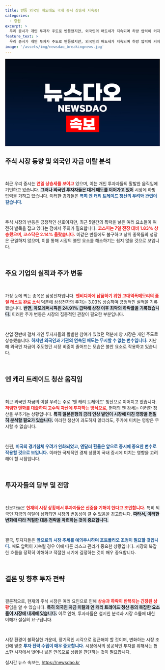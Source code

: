 ```yaml
---
title: 반등 외국인 매도에도 국내 증시 상승세 지속중!
categories:
  - 증권
excerpt: >
  우리 증시가 개인 투자자 주도로 반등했지만, 외국인의 매도세가 지속되며 하방 압력이 커지고 있습니다. 특히 엔 캐리 트레이드 청산 우려가 증시 불안 요인으로 떠오르고 있습니다. 궁금하다면 클릭하세요!
feature_text: >
  우리 증시가 개인 투자자 주도로 반등했지만, 외국인의 매도세가 지속되며 하방 압력이 커지고 있습니다. 특히 엔 캐리 트레이드 청산 우려가 증시 불안 요인으로 떠오르고 있습니다. 궁금하다면 클릭하세요!
image: '/assets/img/newsdao_breakingnews.jpg'
---
```


<p><img src="/assets/img/newsdao_breakingnews.jpg" alt="ontimetimes 속보" /></p>

<h2 data-ke-size="size26">주식 시장 동향 및 외국인 자금 이탈 분석</h2>

<p data-ke-size="size16">&nbsp;</p>

<p>최근 우리 증시는 <b><span style="color: #ee2323;">연일 상승세를 보이고</span></b> 있으며, 이는 개인 투자자들의 활발한 움직임에 기인하고 있습니다. <b><span style="background-color: #21538527;">그러나 외국인 투자자들은 대거 매도를 이어가고 있어</span></b> 시장에 하방 압력을 가하고 있습니다. 이러한 경과들은 <b><span style="color: #1a5490;">특히 엔 캐리 트레이드 청산의 우려와 관련이 깊습니다.</span></b></p>

<p data-ke-size="size16">&nbsp;</p>

<p>주식 시장의 반등은 긍정적인 신호이지만, 최근 5일간의 폭락을 낳은 여러 요소들이 여전히 발목을 잡고 있다는 점에서 주의가 필요합니다. <b><span style="color: #ee2323;">코스피는 7일 전장 대비 1.83% 상승했으며, 코스닥은 2.14% 올랐습니다.</span></b> 이같은 반등에도 불구하고 상위 종목들의 성장은 균일하지 않으며, 이를 통해 시장의 불안 요소를 해소하기는 쉽지 않을 것으로 보입니다.</p>

<p data-ke-size="size16">&nbsp;</p>

<h2 data-ke-size="size26">주요 기업의 실적과 주가 변동</h2>

<p data-ke-size="size16">&nbsp;</p>

<p>가장 눈에 띄는 종목은 삼성전자입니다. <b><span style="color: #ee2323;">엔비디아에 납품하기 위한 고대역폭메모리의 품질 테스트 완료 소식</span></b> 덕분에 삼성전자의 주가는 3.03% 상승하며 긍정적인 실적을 기록했습니다. <b><span style="background-color: #21538527;">반면, 아모레퍼시픽은 24.91% 급락해 상장 이후 최악의 하락률을 기록했습니다.</span></b> 이러한 주가 변동은 시장의 집중적인 관찰이 필요한 부분입니다.</p>

<p data-ke-size="size16">&nbsp;</p>

<p>산업 전반에 걸쳐 개인 투자자들의 활발한 참여가 있었던 덕분에 양 시장은 개인 주도로 상승했습니다. <b><span style="color: #1a5490;">하지만 외국인과 기관의 연속된 매도는 무시할 수 없는 변수입니다.</span></b> 지난해 외국인 자금이 주도했던 시장 비중이 줄어드는 모습은 불안 요소로 작용하고 있습니다.</p>

<p data-ke-size="size16">&nbsp;</p>

<h2 data-ke-size="size26">엔 캐리 트레이드 청산 움직임</h2>

<p data-ke-size="size16">&nbsp;</p>

<p>최근 외국인 자금의 이탈 우려는 주로 '엔 캐리 트레이드' 청산으로 이어지고 있습니다. <b><span style="color: #ee2323;">저렴한 엔화를 대출하여 고수익 자산에 투자하는 방식으로,</span></b> 현재의 엔 강세는 이러한 청산을 부추기는 상황입니다. <b><span style="background-color: #21538527;">특히 일본은행의 금리 인상 발언이 시장에 미친 영향을 면밀히 분석할 필요가 있습니다.</span></b> 이러한 청산이 과도하지 않더라도, 주가에 미치는 영향은 무시할 수 없습니다.</p>

<p data-ke-size="size16">&nbsp;</p>

<p>한편, <b><span style="color: #1a5490;">미국의 경기침체 우려가 완화되었고, 엔달러 환율은 앞으로 증시에 중요한 변수로 작용할 것으로 보입니다.</span></b> 이러한 국제적인 경제 상황이 국내 증시에 미치는 영향을 고려해야 할 시점입니다.</p>

<p data-ke-size="size16">&nbsp;</p>

<h2 data-ke-size="size26">투자자들의 당부 및 전망</h2>

<p data-ke-size="size16">&nbsp;</p>

<p>전문가들은 <b><span style="color: #ee2323;">현재의 시장 상황에서 투자자들은 신중을 기해야 한다고 조언합니다.</span></b> 특히 외국인 자금의 이탈이 심화되면 시장의 변동성이 클 수 있음을 경고합니다. <b><span style="background-color: #21538527;">따라서, 이러한 변화에 따라 적절한 대응 전략을 마련하는 것이 중요합니다.</span></b> </p>

<p data-ke-size="size16">&nbsp;</p>

<p>결국, 투자자들은 <b><span style="color: #1a5490;">앞으로의 시장 추세를 예의주시하며 포트폴리오 조정이 필요할 것입니다.</span></b> 매도 압력이 지속될 경우 이에 따른 리스크 관리가 중요한 상황입니다. 시장의 복잡한 흐름을 정확히 이해하고 적절한 시기에 결정하는 것이 매우 중요합니다. </p>

<p data-ke-size="size16">&nbsp;</p>

<h2 data-ke-size="size26">결론 및 향후 투자 전략</h2>

<p data-ke-size="size16">&nbsp;</p>

<p>결론적으로, 현재의 주식 시장은 여러 요인으로 인해 <b><span style="color: #ee2323;">상승과 하락이 반복되는 긴장된 상황</span></b>임을 알 수 있습니다. <b><span style="background-color: #21538527;">특히 외국인 자금 이탈과 엔 캐리 트레이드 청산 등의 복잡한 요소들이 시장에 내재해 있습니다.</span></b> 이로 인해, 투자자들은 철저한 분석과 시장 흐름에 대한 이해가 절실히 요구됩니다.</p>

<p data-ke-size="size16">&nbsp;</p>

<p>시장 환경이 불확실한 가운데, 장기적인 시각으로 접근해야 할 것이며, 변화하는 시장 조건에 맞춘 <b><span style="color: #1a5490;">투자 전략 수립이 매우 중요합니다.</span></b> 시장에서의 성공적인 투자를 위해서는 협소한 시각에서 벗어나 넓은 안목으로 상황을 판단하는 것이 필요합니다.</p>
실시간 뉴스 속보는, <a href="https://newsdao.kr" rel="dofollow">https://newsdao.kr</a>


